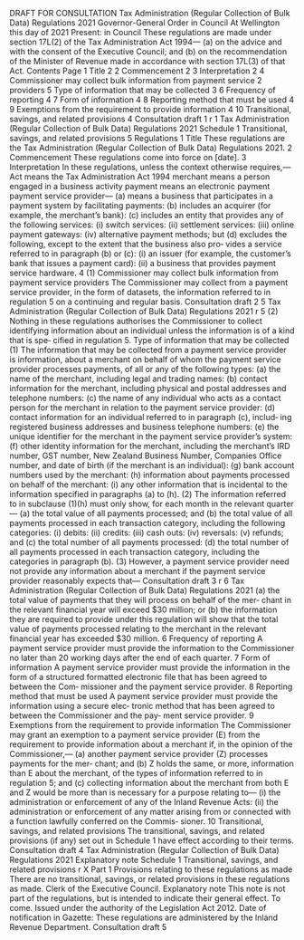 DRAFT FOR CONSULTATION Tax Administration (Regular Collection of Bulk Data) Regulations 2021 Governor-General Order in Council At Wellington this day of 2021 Present: in Council These regulations are made under section 17L(2) of the Tax Administration Act 1994— (a) on the advice and with the consent of the Executive Council; and (b) on the recommendation of the Minister of Revenue made in accordance with section 17L(3) of that Act. Contents Page 1 Title 2 2 Commencement 2 3 Interpretation 2 4 Commissioner may collect bulk information from payment service 2 providers 5 Type of information that may be collected 3 6 Frequency of reporting 4 7 Form of information 4 8 Reporting method that must be used 4 9 Exemptions from the requirement to provide information 4 10 Transitional, savings, and related provisions 4 Consultation draft 1 r 1 Tax Administration (Regular Collection of Bulk Data) Regulations 2021 Schedule 1 Transitional, savings, and related provisions 5 Regulations 1 Title These regulations are the Tax Administration (Regular Collection of Bulk Data) Regulations 2021. 2 Commencement These regulations come into force on \[date\]. 3 Interpretation In these regulations, unless the context otherwise requires,— Act means the Tax Administration Act 1994 merchant means a person engaged in a business activity payment means an electronic payment payment service provider— (a) means a business that participates in a payment system by facilitating payments: (b) includes an acquirer (for example, the merchant’s bank): (c) includes an entity that provides any of the following services: (i) switch services: (ii) settlement services: (iii) online payment gateways: (iv) alternative payment methods; but (d) excludes the following, except to the extent that the business also pro‐ vides a service referred to in paragraph (b) or (c): (i) an issuer (for example, the customer’s bank that issues a payment card): (ii) a business that provides payment service hardware. 4 (1) Commissioner may collect bulk information from payment service providers The Commissioner may collect from a payment service provider, in the form of datasets, the information referred to in regulation 5 on a continuing and regular basis. Consultation draft 2 5 Tax Administration (Regular Collection of Bulk Data) Regulations 2021 r 5 (2) Nothing in these regulations authorises the Commissioner to collect identifying information about an individual unless the information is of a kind that is spe‐ cified in regulation 5. Type of information that may be collected (1) The information that may be collected from a payment service provider is information, about a merchant on behalf of whom the payment service provider processes payments, of all or any of the following types: (a) the name of the merchant, including legal and trading names: (b) contact information for the merchant, including physical and postal addresses and telephone numbers: (c) the name of any individual who acts as a contact person for the merchant in relation to the payment service provider: (d) contact information for an individual referred to in paragraph (c), includ‐ ing registered business addresses and business telephone numbers: (e) the unique identifier for the merchant in the payment service provider’s system: (f) other identity information for the merchant, including the merchant’s IRD number, GST number, New Zealand Business Number, Companies Office number, and date of birth (if the merchant is an individual): (g) bank account numbers used by the merchant: (h) information about payments processed on behalf of the merchant: (i) any other information that is incidental to the information specified in paragraphs (a) to (h). (2) The information referred to in subclause (1)(h) must only show, for each month in the relevant quarter— (a) the total value of all payments processed; and (b) the total value of all payments processed in each transaction category, including the following categories: (i) debits: (ii) credits: (iii) cash outs: (iv) reversals: (v) refunds; and (c) the total number of all payments processed: (d) the total number of all payments processed in each transaction category, including the categories in paragraph (b). (3) However, a payment service provider need not provide any information about a merchant if the payment service provider reasonably expects that— Consultation draft 3 r 6 Tax Administration (Regular Collection of Bulk Data) Regulations 2021 (a) the total value of payments that they will process on behalf of the mer‐ chant in the relevant financial year will exceed $30 million; or (b) the information they are required to provide under this regulation will show that the total value of payments processed relating to the merchant in the relevant financial year has exceeded $30 million. 6 Frequency of reporting A payment service provider must provide the information to the Commissioner no later than 20 working days after the end of each quarter. 7 Form of information A payment service provider must provide the information in the form of a structured formatted electronic file that has been agreed to between the Com‐ missioner and the payment service provider. 8 Reporting method that must be used A payment service provider must provide the information using a secure elec‐ tronic method that has been agreed to between the Commissioner and the pay‐ ment service provider. 9 Exemptions from the requirement to provide information The Commissioner may grant an exemption to a payment service provider (E) from the requirement to provide information about a merchant if, in the opinion of the Commissioner,— (a) another payment service provider (Z) processes payments for the mer‐ chant; and (b) Z holds the same, or more, information than E about the merchant, of the types of information referred to in regulation 5; and (c) collecting information about the merchant from both E and Z would be more than is necessary for a purpose relating to— (i) the administration or enforcement of any of the Inland Revenue Acts: (ii) the administration or enforcement of any matter arising from or connected with a function lawfully conferred on the Commis‐ sioner. 10 Transitional, savings, and related provisions The transitional, savings, and related provisions (if any) set out in Schedule 1 have effect according to their terms. Consultation draft 4 Tax Administration (Regular Collection of Bulk Data) Regulations 2021 Explanatory note Schedule 1 Transitional, savings, and related provisions r X Part 1 Provisions relating to these regulations as made There are no transitional, savings, or related provisions in these regulations as made. Clerk of the Executive Council. Explanatory note This note is not part of the regulations, but is intended to indicate their general effect. To come. Issued under the authority of the Legislation Act 2012. Date of notification in Gazette: These regulations are administered by the Inland Revenue Department. Consultation draft 5